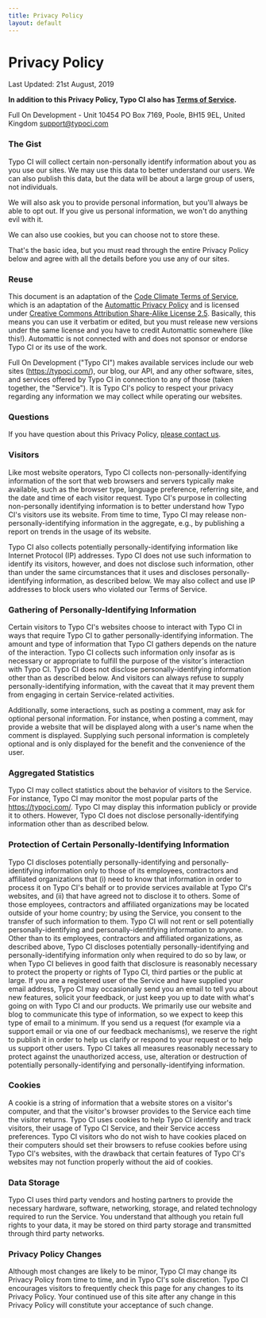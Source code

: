 ```yaml
---
title: Privacy Policy
layout: default
---
```


# Privacy Policy

Last Updated: 21st August, 2019

**In addition to this Privacy Policy, Typo CI also has [Terms of Service](/terms-of-service).**

Full On Development - Unit 10454 PO Box 7169, Poole, BH15 9EL, United Kingdom
support@typoci.com

### The Gist

Typo CI will collect certain non-personally identify information about you as you use our sites. We may use this data to better understand our users. We can also publish this data, but the data will be about a large group of users, not individuals.

We will also ask you to provide personal information, but you'll always be able to opt out. If you give us personal information, we won't do anything evil with it.

We can also use cookies, but you can choose not to store these.

That's the basic idea, but you must read through the entire Privacy Policy below and agree with all the details before you use any of our sites.

### Reuse

This document is an adaptation of the [Code Climate Terms of Service](https://codeclimate.com/legal/terms), which is an adaptation of the [Automattic Privacy Policy](http://automattic.com/privacy/) and is licensed under [Creative Commons Attribution Share-Alike License 2.5](http://creativecommons.org/licenses/by-sa/2.5/). Basically, this means you can use it verbatim or edited, but you must release new versions under the same license and you have to credit Automattic somewhere (like this!). Automattic is not connected with and does not sponsor or endorse Typo CI or its use of the work.

Full On Development ("Typo CI") makes available services include our web sites (https://typoci.com/), our blog, our API, and any other software, sites, and services offered by Typo CI in connection to any of those (taken together, the "Service"). It is Typo CI's policy to respect your privacy regarding any information we may collect while operating our websites.

### Questions

If you have question about this Privacy Policy, [please contact us](/contact).

### Visitors

Like most website operators, Typo CI collects non-personally-identifying information of the sort that web browsers and servers typically make available, such as the browser type, language preference, referring site, and the date and time of each visitor request. Typo CI's purpose in collecting non-personally identifying information is to better understand how Typo CI's visitors use its website. From time to time, Typo CI may release non-personally-identifying information in the aggregate, e.g., by publishing a report on trends in the usage of its website.

Typo CI also collects potentially personally-identifying information like Internet Protocol (IP) addresses. Typo CI does not use such information to identify its visitors, however, and does not disclose such information, other than under the same circumstances that it uses and discloses personally-identifying information, as described below. We may also collect and use IP addresses to block users who violated our Terms of Service.

### Gathering of Personally-Identifying Information

Certain visitors to Typo CI's websites choose to interact with Typo CI in ways that require Typo CI to gather personally-identifying information. The amount and type of information that Typo CI gathers depends on the nature of the interaction. Typo CI collects such information only insofar as is necessary or appropriate to fulfill the purpose of the visitor's interaction with Typo CI. Typo CI does not disclose personally-identifying information other than as described below. And visitors can always refuse to supply personally-identifying information, with the caveat that it may prevent them from engaging in certain Service-related activities.

Additionally, some interactions, such as posting a comment, may ask for optional personal information. For instance, when posting a comment, may provide a website that will be displayed along with a user's name when the comment is displayed. Supplying such personal information is completely optional and is only displayed for the benefit and the convenience of the user.

### Aggregated Statistics

Typo CI may collect statistics about the behavior of visitors to the Service. For instance, Typo CI may monitor the most popular parts of the https://typoci.com/. Typo CI may display this information publicly or provide it to others. However, Typo CI does not disclose personally-identifying information other than as described below.

### Protection of Certain Personally-Identifying Information

Typo CI discloses potentially personally-identifying and personally-identifying information only to those of its employees, contractors and affiliated organizations that (i) need to know that information in order to process it on Typo CI's behalf or to provide services available at Typo CI's websites, and (ii) that have agreed not to disclose it to others. Some of those employees, contractors and affiliated organizations may be located outside of your home country; by using the Service, you consent to the transfer of such information to them. Typo CI will not rent or sell potentially personally-identifying and personally-identifying information to anyone. Other than to its employees, contractors and affiliated organizations, as described above, Typo CI discloses potentially personally-identifying and personally-identifying information only when required to do so by law, or when Typo CI believes in good faith that disclosure is reasonably necessary to protect the property or rights of Typo CI, third parties or the public at large. If you are a registered user of the Service and have supplied your email address, Typo CI may occasionally send you an email to tell you about new features, solicit your feedback, or just keep you up to date with what's going on with Typo CI and our products. We primarily use our website and blog to communicate this type of information, so we expect to keep this type of email to a minimum. If you send us a request (for example via a support email or via one of our feedback mechanisms), we reserve the right to publish it in order to help us clarify or respond to your request or to help us support other users. Typo CI takes all measures reasonably necessary to protect against the unauthorized access, use, alteration or destruction of potentially personally-identifying and personally-identifying information.

### Cookies

A cookie is a string of information that a website stores on a visitor's computer, and that the visitor's browser provides to the Service each time the visitor returns. Typo CI uses cookies to help Typo CI identify and track visitors, their usage of Typo CI Service, and their Service access preferences. Typo CI visitors who do not wish to have cookies placed on their computers should set their browsers to refuse cookies before using Typo CI's websites, with the drawback that certain features of Typo CI's websites may not function properly without the aid of cookies.

### Data Storage

Typo CI uses third party vendors and hosting partners to provide the necessary hardware, software, networking, storage, and related technology required to run the Service. You understand that although you retain full rights to your data, it may be stored on third party storage and transmitted through third party networks.

### Privacy Policy Changes

Although most changes are likely to be minor, Typo CI may change its Privacy Policy from time to time, and in Typo CI's sole discretion. Typo CI encourages visitors to frequently check this page for any changes to its Privacy Policy. Your continued use of this site after any change in this Privacy Policy will constitute your acceptance of such change.
